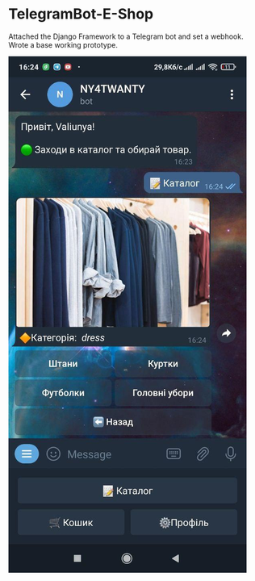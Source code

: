 # TelegramBot-E-Shop
Attached the Django Framework to a Telegram bot and set a webhook. 
Wrote a base working prototype.

![view](https://github.com/valentynvovchak/TelegramBot-E-Shop/blob/main/2_.jpg?raw=true)
